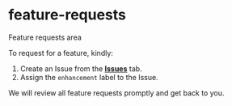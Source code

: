 # feature-requests
Feature requests area

To request for a feature, kindly:
1. Create an Issue from the **[Issues](https://github.com/TechRecruitNinja/feature-requests/issues)** tab.
2. Assign the `enhancement` label to the Issue.

We will review all feature requests promptly and get back to you.
